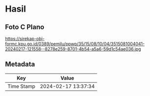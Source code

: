 # Hasil

## Foto C Plano

https://sirekap-obj-formc.kpu.go.id/0389/pemilu/ppwp/35/15/08/10/04/3515081004041-20240217-121558--8278e259-8701-4b54-a5a6-59d1c54ae036.jpg


## Metadata

| Key        | Value               |
| ---------- | ------------------- |
| Time Stamp | 2024-02-17 13:37:34 |




